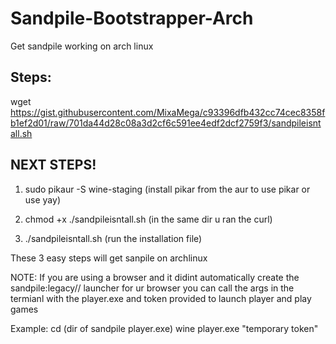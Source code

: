 # Sandpile-Bootstrapper-Arch
Get sandpile working on arch linux 

Steps:
---------

wget https://gist.githubusercontent.com/MixaMega/c93396dfb432cc74cec8358fb1ef2d01/raw/701da44d28c08a3d2cf6c591ee4edf2dcf2759f3/sandpileisntall.sh

NEXT STEPS!
------------
1. sudo pikaur -S wine-staging (install pikar from the aur to use pikar or use yay)

2.  chmod +x ./sandpileisntall.sh (in the same dir u ran the curl)

3. ./sandpileisntall.sh (run the installation file)
   
These 3 easy steps will get sanpile on archlinux 

NOTE: If you are using a browser and it didint automatically create the sandpile:legacy// launcher for ur browser you can call the args in the termianl with the player.exe and token provided to launch player and play games 

Example:
cd (dir of sandpile player.exe)
wine player.exe "temporary token" 
